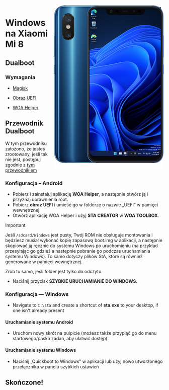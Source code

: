 <img align="right" src="https://github.com/n00b69/woa-dipper/blob/main/dipper.png" width="350" alt="Windows 11 running on dipper">

# Windows na Xiaomi Mi 8

## Dualboot

### Wymagania
- [Magisk](https://github.com/topjohnwu/Magisk/releases/latest)

- [Obraz UEFI](https://github.com/n00b69/woa-dipper/releases/tag/UEFI)

- [WOA Helper](https://github.com/Marius586/WoA-Helper-update/releases/tag/WOA)

## Przewodnik Dualboot
W tym przewodniku założono, że jesteś zrootowany, jeśli tak nie jest, postępuj zgodnie z [tym przewodnikiem](root.md)

### Konfiguracja – Android
- Pobierz i zainstaluj aplikację **WOA Helper**, a następnie otwórz ją i przyznaj uprawnienia root.
- Pobierz **obraz UEFI** i umieść go w folderze o nazwie „UEFI” w pamięci wewnętrznej.
- Otwórz aplikację WOA Helper i użyj **STA CREATOR** w **WOA TOOLBOX**.
> [!Important]
> Jeśli `/sdcard/Windows` jest pusty, Twój ROM nie obsługuje montowania i będziesz musiał wykonać kopię zapasową boot.img w aplikacji, a następnie skopiować ją ręcznie do systemu Windows po uruchomieniu (na przykład przesyłając go gdzieś a następnie pobranie go podczas uruchamiania systemu Windows). To samo dotyczy plików StA, które są również generowane w pamięci wewnętrznej.
>
> Zrób to samo, jeśli folder jest tylko do odczytu.
- Naciśnij przycisk **SZYBKIE URUCHAMIANIE DO WINDOWS**.

### Konfiguracja — Windows
- Navigate to `C:\sta` and create a shortcut of **sta.exe** to your desktop, if one isn't already present

#### Uruchamianie systemu Android
- Uruchom nowy skrót na pulpicie (możesz także przypiąć go do menu startowego/paska zadań, aby ułatwić dostęp)

#### Uruchamianie systemu Windows
- Naciśnij „Quickboot to Windows” w aplikacji lub użyj nowo utworzonego przełącznika w panelu szybkich ustawień
  
## Skończone!












